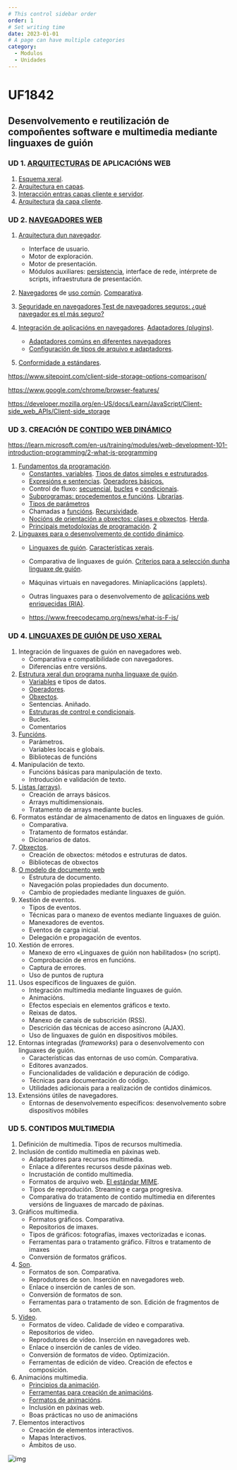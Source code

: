 ```yaml
---
# This control sidebar order
order: 1
# Set writing time
date: 2023-01-01
# A page can have multiple categories
category:
  - Modulos
  - Unidades
---
```



# UF1842

## Desenvolvemento e reutilización de compoñentes software e  multimedia mediante linguaxes de guión

<!-- ### 90h 19/01/23-13/02/23 -->

### UD 1. [ARQUITECTURAS](https://www.disrupciontecnologica.com/capas-y-niveles-diseno-y-confusion/) DE APLICACIÓNS WEB

1. [Esquema xeral](https://www.educba.com/layered-architecture/).
2. [Arquitectura en capas](https://www.cloudflare.com/learning/ddos/glossary/open-systems-interconnection-model-osi/).
3. [Interacción entras capas cliente e servidor](https://developer.mozilla.org/en-US/docs/Learn/Server-side/First_steps/Client-Server_overview).
4. [Arquitectura](https://www.freecodecamp.org/news/osi-model-networking-layers-explained-in-plain-english/) [da capa cliente](https://www.disrupciontecnologica.com/arquitectura-de-servicios-web/).

### UD 2. [NAVEGADORES WEB](https://web.dev/howbrowserswork/)

1. [Arquitectura dun navegador](https://dev.to/mahmoudessam/the-architecture-of-web-browsers-1o1k).

   - Interface de usuario.
   - Motor de exploración.
   - Motor de presentación.
   - Módulos auxiliares: [persistencia](https://www.sitepoint.com/client-side-storage-options-comparison/), interface de rede, intérprete de scripts, infraestrutura de presentación.

2. [Navegadores](https://www.osi.es/es/navegadores) de [uso común](https://kinsta.com/es/cuota-mercado-mundial-navegadores/). [Comparativa](https://www.mozilla.org/es-ES/firefox/browsers/compare/).
3. [Seguridade en navegadores](https://www.osi.es/es/navegadores).[Test de navegadores seguros: ¿qué navegador es el más seguro?](https://www.ionos.es/digitalguide/online-marketing/vender-en-internet/comparativa-de-navegadores-seguros/)
4. [Integración de aplicacións en navegadores](https://www.astera.com/es/tipo/blog/integraci%C3%B3n-de-aplicaciones/). [Adaptadores (plugins)](https://www.ionos.es/digitalguide/paginas-web/desarrollo-web/como-instalar-add-ons/).

    - [Adaptadores comúns en diferentes navegadores](https://protege.la/5-complementos-plugins-basicos-para-tu-navegador/)
    - [Configuración de tipos de arquivo e adaptadores](https://dinahosting.com/blog/que-es-un-plugin-y-para-que-sirve/).

5. [Conformidade a estándares](https://www.inesem.es/revistadigital/informatica-y-tics/estandares-web/).

<https://www.sitepoint.com/client-side-storage-options-comparison/>

<https://www.google.com/chrome/browser-features/>

<https://developer.mozilla.org/en-US/docs/Learn/JavaScript/Client-side_web_APIs/Client-side_storage>

### UD 3. CREACIÓN DE [CONTIDO WEB DINÁMICO](https://www.wearecontent.com/blog/marketing-de-contenidos/contenidos-dinamicos)

<https://learn.microsoft.com/en-us/training/modules/web-development-101-introduction-programming/2-what-is-programming>

1. [Fundamentos da programación](https://www.codealo.dev/cursos/fundamentos-de-programacion).
   - [Constantes, variables](https://www.freecodecamp.org/news/differences-between-var-let-const-javascript/). [Tipos de datos simples e estruturados](https://desarrolloweb.com/articulos/tipos-datos-programacion.html).
   - [Expresións e sentencias](https://desarrolloweb.com/articulos/expresiones-instruccion-programacion.html). [Operadores básicos.](https://desarrolloweb.com/articulos/operadores-operandos-programacion)
   - Control de fluxo: [secuencial](https://desarrolloweb.com/articulos/2199.php), [bucles](https://desarrolloweb.com/articulos/2249.php) e [condicionais](https://desarrolloweb.com/articulos/2225.php).
   - [Subprogramas: procedementos e funcións](https://desarrolloweb.com/articulos/subprogramacion-funciones.html). [Librarías](https://desarrolloweb.com/articulos/listado-distintos-framework-javascript.html).
   - [Tipos de parámetros](https://developer.mozilla.org/es/docs/Web/JavaScript/Data_structures.)
   - Chamadas a [funcións](https://www.freecodecamp.org/news/understanding-functions-in-javascript/). [Recursividade](https://desarrolloweb.com/articulos/funciones-recursivas-recursividad.html).
   - [Nocións de orientación a obxectos: clases e obxectos](https://www.freecodecamp.org/news/object-oriented-programming-javascript/). [Herda](https://desarrolloweb.com/articulos/herencia-en-programacion-orientada-objetos.html).
   - [Principais metodoloxías de programación](https://www.obsbusiness.school/blog/metodologia-de-programacion-definicion-tipos-y-aplicacion). [2](https://asana.com/es/resources/project-management-methodologies)
2. [Linguaxes para o desenvolvemento de contido dinámico](https://www.um.es/docencia/barzana/DAWEB/2017-18/daweb-tema-13-paginas-web-dinamicas.html).
   - [Linguaxes de guión](https://kinsta.com/es/blog/lenguajes-script/). [Características xerais](https://www.ionos.es/digitalguide/paginas-web/desarrollo-web/que-son-los-lenguajes-de-scripting/).
   - Comparativa de linguaxes de guión. [Criterios para a selección dunha linguaxe de guión](https://blog.educacionit.com/2018/04/10/4-criterios-para-elegir-tu-primer-lenguaje-de-programacion/).
   - Máquinas virtuais en navegadores. Miniaplicacións (applets).
   - Outras linguaxes para o desenvolvemento de [aplicacións web enriquecidas (RIA)](https://es.wikipedia.org/wiki/Rich_Internet_application).

   - <https://www.freecodecamp.org/news/what-is-F-js/>

### UD 4. [LINGUAXES DE GUIÓN DE USO XERAL](https://kinsta.com/es/blog/lenguajes-script/)

1. Integración de linguaxes de guión en navegadores web.
   - Comparativa e compatibilidade con navegadores.
   - Diferencias entre versións.
2. [Estrutura xeral dun programa nunha linguaxe de guión](https://developer.mozilla.org/en-US/docs/Learn/Getting_started_with_the_web/JavaScript_basics).
   - [Variables](https://developer.mozilla.org/es/docs/Learn/JavaScript/First_steps/Variables) e tipos de datos.
   - [Operadores](https://developer.mozilla.org/es/docs/Web/JavaScript/Reference/Operators).
   - [Obxectos](https://developer.mozilla.org/es/docs/Learn/JavaScript/Objects).
   - Sentencias. Aniñado.
   - [Estruturas de control e condicionais](https://developer.mozilla.org/es/docs/Learn/JavaScript/Building_blocks).
   - Bucles.
   - Comentarios
3. [Funcións](https://developer.mozilla.org/en-US/docs/Learn/JavaScript/Building_blocks/Functions).
   - Parámetros.
   - Variables locais e globais.
   - Bibliotecas de funcións
4. Manipulación de texto.
   - Funcións básicas para manipulación de texto.
   - Introdución e validación de texto.
5. [Listas (arrays)](https://developer.mozilla.org/es/docs/Learn/JavaScript/First_steps/Arrays).
   - Creación de arrays básicos.
   - Arrays multidimensionais.
   - Tratamento de arrays mediante bucles.
6. Formatos estándar de almacenamento de datos en linguaxes de guión.
   - Comparativa.
   - Tratamento de formatos estándar.
   - Dicionarios de datos.
7. [Obxectos](https://www.freecodecamp.org/news/object-oriented-programming-javascript/).
   - Creación de obxectos: métodos e estruturas de datos.
   - Bibliotecas de obxectos
8. [O modelo de documento web](https://developer.mozilla.org/en-US/docs/Web/API/Document_Object_Model/Introduction)
   - Estrutura de documento.
   - Navegación polas propiedades dun documento.
   - Cambio de propiedades mediante linguaxes de guión.
9. Xestión de eventos.
   - Tipos de eventos.
   - Técnicas para o manexo de eventos mediante linguaxes de guión.
   - Manexadores de eventos.
   - Eventos de carga inicial.
   - Delegación e propagación de eventos.
10. Xestión de errores.
    - Manexo de erro «Linguaxes de guión non habilitados» (no script).
    - Comprobación de erros en funcións.
    - Captura de errores.
    - Uso de puntos de ruptura
11. Usos específicos de linguaxes de guión.
    - Integración multimedia mediante linguaxes de guión.
    - Animacións.
    - Efectos especiais en elementos gráficos e texto.
    - Reixas de datos.
    - Manexo de canais de subscrición (RSS).
    - Descrición das técnicas de acceso asíncrono (AJAX).
    - Uso de linguaxes de guión en dispositivos móbiles.
12. Entornas integradas (*frameworks*) para o desenvolvemento con linguaxes de guión.
    - Características das entornas de uso común. Comparativa.
    - Editores avanzados.
    - Funcionalidades de validación e depuración de código.
    - Técnicas para documentación do código.
    - Utilidades adicionais para a realización de contidos dinámicos.
13. Extensións  útiles de navegadores.
    - Entornas de desenvolvemento específicos: desenvolvemento sobre dispositivos móbiles

### UD 5. CONTIDOS MULTIMEDIA

1. Definición de multimedia. Tipos de recursos multimedia.
2. Inclusión de contido multimedia en páxinas web.
   - Adaptadores para recursos multimedia.
   - Enlace a diferentes recursos desde páxinas web.
   - Incrustación de contido multimedia.
   - Formatos de arquivo web. [El estándar MIME](https://developer.mozilla.org/es/docs/Web/HTTP/Basics_of_HTTP/MIME_Types).
   - Tipos de reprodución. Streaming e carga progresiva.
   - Comparativa do tratamento de contido multimedia en diferentes versións de linguaxes de marcado de páxinas.
3. Gráficos multimedia.
   - Formatos gráficos. Comparativa.
   - Repositorios de imaxes.
   - Tipos de gráficos: fotografías, imaxes vectorizadas e iconas.
   - Ferramentas para o tratamento gráfico. Filtros e tratamento de imaxes
   - Conversión de formatos gráficos.
4. [Son](https://developer.mozilla.org/en-US/docs/Learn/JavaScript/Client-side_web_APIs/Video_and_audio_APIs).
   - Formatos de son. Comparativa.
   - Reprodutores de son. Inserción en navegadores web.
   - Enlace o inserción de canles de son.
   - Conversión de formatos de son.
   - Ferramentas para o tratamento de son. Edición de fragmentos de son.
5. [Vídeo](https://developer.mozilla.org/en-US/docs/Learn/JavaScript/Client-side_web_APIs/Video_and_audio_APIs).
   - Formatos de vídeo. Calidade de vídeo e comparativa.
   - Repositorios de vídeo.
   - Reprodutores de vídeo. Inserción en navegadores web.
   - Enlace o inserción de canles de vídeo.
   - Conversión de formatos de vídeo. Optimización.
   - Ferramentas de edición de vídeo. Creación de efectos e composición.
6. Animacións multimedia.
   - [Principios da animación](https://www.adobe.com/es/creativecloud/animation/discover/principles-of-animation.html).
   - [Ferramentas para creación de animacións](https://fixthephoto.com/best-free-2d-animation-software.html).
   - [Formatos de animacións](https://graphicdesign.stackexchange.com/questions/39613/whats-the-best-way-to-animate-an-illustration-for-the-web).
   - Inclusión en páxinas web.
   - Boas prácticas no uso de animacións
7. Elementos interactivos
   - Creación de elementos interactivos.
   - Mapas Interactivos.
   - Ámbitos de uso.

![img](https://miso-4208-labs.gitlab.io/book/assets/browser-arch.png)

<!--

## DATOS IDENTIFICATIVOS DA UNIDADE FORMATIVA

##### 

##### Familia profesional INFORMÁTICA E COMUNICACIÓNS

Área Profesional Desenvolvemento.
Certificado de profesionalidad DESARROLLO DE APLICACIÓNS CON TECNOLOXÍAS WEB. Nivel 3

#### Módulo formativo Programación web na entorna cliente. Duración 180

### UF1842: DESENVOLVEMENTO E REUTILIZACIÓN DE COMPOÑENTE SOFTWARE E MULTIMEDIA MEDIANTE LINGUAXES DE GUIÓN

DURACIÓN 90h 

Resto de unidades formativas que completan o módulo:

- Elaboración de documentos web mediante linguaxes de marcas. 60h.
- Aplicacións técnicas de usabilidade e accesibilidade na entorna cliente. 30h.

Apartado A: REFERENTE DE COMPETENCIA
  Esta unidade formativa se corresponde coa RP2 e RP3.
  Apartado B: ESPECIFICACIÓN DAS CAPACIDADES E CONTIDOS

  Capacidades e criterios de avaliación
  C1: Crear compoñentes software mediante ferramentas e linguaxes de guión utilizando técnicas de desenvolvemento estruturado.
  CE1.1 Nun suposto práctico, no que se pide crear e manter compoñentes software na entorna do cliente mediante
  ferramentas de desenvolvemento e linguaxes de guión dispoñendo de documentación de deseño detallado:
  – Crear e arquivar compoñentes software.
  – Modificar e eliminar compoñentes software.
  – Depurar e verificar os compoñentes software elaborados.
  CE1.2 Relacionar a funcionalidade do compoñente software a desenvolver cas técnicas de desenvolvemento estruturado estándares para cumprir la funcionalidade do compoñente software.
  CE1.3 Formular estruturas de datos e fluxo de control mediante linguaxes de guión segundo a funcionalidade do compoñente software a desenvolver.
  CE1.4 Crear procedementos e funcións adecuados á funcionalidade do compoñente software a desenvolver utilizando linguaxes de guión.
  CE1.5 Documentar o compoñente software desenvolto segundo especificacións de deseño.
  C2: Crear e manipular compoñentes multimedia utilizando linguaxes de guión e ferramentas específicas.
  CE2.1 Identificar os formatos estándares de distribución e utilización das compoñentes multimedia, son, vídeo, ilustracións,
  fotografías, entre outros para a súa integración en documentos da entorna cliente.
  CE2.2 Desenvolver animacións e interactividades en compoñentes multimedia mediante linguaxes de guión específicos segundo
  especificacións dadas.
  CE2.3 Crear ou manipular compoñentes multimedia mediante ferramentas específicas para adecuar os contidos aos formatos
  indicados nas especificacións recibidas.
  CE2.4 Nun suposto práctico no que se conta con un documento web, compoñentes multimedia e especificacións de deseño do
  produto final:
  – Analizar os formatos dos compoñentes multimedia orixinais.
  – Realizar os axustes nos formatos dos compoñentes multimedia para alcanzar os parámetros de rendementos requiridos nas especificacións.
  – Desenvolver os procesos de interactividade definidos nas especificacións.
  – Integrar os compoñentes multimedia no documento da entorna cliente.
  – Verificar a integración e funcionalidade dos compoñentes segundo as especificacións de deseño.
  C3: Seleccionar compoñentes de software xa desenvoltos segundo a súa funcionalidade para integralos en documentos.
  CE3.1 Analizar os requisitos de uso de compoñentes software para ser utilizados polo documento na entorna do cliente.
  CE3.2 Enxertar compoñentes software de aplicación de cliente que serán usados polo documento na entorna do cliente.
  CE3.3 En supostos prácticos, nos que se pide seleccionar compoñentes de software xa desenvoltos para integralos en
  documentos ferramentas de desenvolvemento e linguaxes de guión partindo de documentación de deseño detallado:
  – Integrar compoñentes de software orientados a técnicas de xestión de arquivos no servidor.
  – Integrar compoñentes de software que permitan a xestión de erros.
  – Integrar compoñentes de software para almacenar información de tipo dicionario.
  – Integrar compoñentes de software para controlar e validar a información introducida polo usuario.
  – Integrar compoñentes de software para visualizar información referente ao sistema de arquivos no servidor.
  – Integrar compoñentes de software para permitir efectos dinámicos relacionados co documento ou dispositivo utilizado.
  – Integrar compoñentes de software para utilizar outras funcionalidades no documento desenvolto.
  – Verificar que as funcionalidades provistas polo compoñente coinciden coas esperadas e que non se producen conflitos
  co resto dos compoñentes do sistema.

---

#### Xaneiro

| L                                                            | M                                                            | W                                                            | X                                                            | V                                                            | s    | d    |
| ------------------------------------------------------------ | ------------------------------------------------------------ | ------------------------------------------------------------ | ------------------------------------------------------------ | ------------------------------------------------------------ | ---- | ---- |
| 2                                                            | 3                                                            | 4                                                            | 5                                                            | :x:                                                          |      |      |
| 9                                                            | 10                                                           | 11                                                           | 12                                                           | 13                                                           |      |      |
| 16                                                           | 17                                                           | 18                                                           | **19**<br/>&rarr; Presentación.:clock1030:<br/>&rarr; Desenvolvemento e reutilización de compoñentes<br/>&rarr; Linguaxes de guión.<br/>UF1842<br/> | **20**<br/>&rarr; Presentación.:clock1030:<br/>&rarr; Desenvolvemento e reutilización de compoñentes<br/>&rarr; Linguaxes de guión.<br/>UF1842<br/> |      |      |
| **23**<br/>&rarr; Presentación.:clock1030:<br/>&rarr; Desenvolvemento e reutilización de compoñentes<br/>&rarr; Linguaxes de guión.<br/>UF1842<br/> | **24**<br/>&rarr; Presentación.:clock1030:<br/>&rarr; Desenvolvemento e reutilización de compoñentes<br/>&rarr; Linguaxes de guión.<br/>UF1842<br/> | **25**<br/>&rarr; Presentación.:clock1030:<br/>&rarr; Desenvolvemento e reutilización de compoñentes<br/>&rarr; Linguaxes de guión.<br/>UF1842<br/> | **26**<br/>&rarr; Presentación.:clock1030:<br/>&rarr; Desenvolvemento e reutilización de compoñentes<br/>&rarr; Linguaxes de guión.<br/>UF1842<br/> | **27**<br/>&rarr; Presentación.:clock1030:<br/>&rarr; Desenvolvemento e reutilización de compoñentes<br/>&rarr; Linguaxes de guión.<br/>UF1842<br/> |      |      |
| **30**<br/>&rarr; Presentación.:clock1030:<br/>&rarr; Desenvolvemento e reutilización de compoñentes<br/>&rarr; Linguaxes de guión.<br/>UF1842<br/> | **31**<br/>&rarr; Presentación.:clock1030:<br/>&rarr; Desenvolvemento e reutilización de compoñentes<br/>&rarr; Linguaxes de guión.<br/>UF1842<br/> |                                                              |                                                              |                                                              |      |      |

#### Febreiro

| L                                                            | M                                                            | W                                                            | X                                                            | V                                                            | s    | d    |
| ------------------------------------------------------------ | ------------------------------------------------------------ | ------------------------------------------------------------ | ------------------------------------------------------------ | ------------------------------------------------------------ | ---- | ---- |
|                                                              |                                                              | **1**<br/>&rarr; Presentación.:clock1030:<br/>&rarr; Desenvolvemento e reutilización de compoñentes<br/>&rarr; Linguaxes de guión.<br/>UF1842<br/> | **2**<br/>&rarr; Presentación.:clock1030:<br/>&rarr; Desenvolvemento e reutilización de compoñentes<br/>&rarr; Linguaxes de guión.<br/>UF1842<br/> | **3**<br/>&rarr; Presentación.:clock1030:<br/>&rarr; Desenvolvemento e reutilización de compoñentes<br/>&rarr; Linguaxes de guión.<br/>UF1842<br/> |      |      |
| **6**<br/>&rarr; Presentación.:clock1030:<br/>&rarr; Desenvolvemento e reutilización de compoñentes<br/>&rarr; Linguaxes de guión.<br/>UF1842<br/> | **7**<br/>&rarr; Presentación.:clock1030:<br/>&rarr; Desenvolvemento e reutilización de compoñentes<br/>&rarr; Linguaxes de guión.<br/>UF1842<br/> | **8**<br/>&rarr;Desenvolvemento e reutilización de compoñentes<br/>&rarr; Linguaxes de guión.<br/>UF1842<br/> | **9**<br/>&rarr; Presentación.:clock1030:<br/>&rarr; Desenvolvemento e reutilización de compoñentes<br/>&rarr; Linguaxes de guión.<br/>UF1842<br/> | **10**<br/>&rarr; Presentación.:clock1030:<br/>&rarr; Desenvolvemento e reutilización de compoñentes<br/>&rarr; Linguaxes de guión.<br/>UF1842<br/> |      |      |
| **11**<br/>&rarr; Desenvolvemento e reutilización de compoñentes<br/>&rarr; Linguaxes de guión.<br/>UF1842<br/> | **12**<br/>&rarr; Desenvolvemento e reutilización de compoñentes<br/>&rarr; Linguaxes de guión.<br/>UF1842<br/> | **13**<br/>&rarr; Desenvolvemento e reutilización de compoñentes<br/>&rarr; Linguaxes de guión.<br/>&rarr; Proba avaliación teórica.:clock1030:<br/>UF1842<br/> |                                                              |                                                              |      |      |
|                                                              |                                                              |                                                              |                                                              |                                                              |      |      |
|                                                              |                                                              |                                                              |                                                              |                                                              |      |      |

Probas prácticas:

Despois de realizar distintos exemplos de paxina web o alumnado debe poder realizar un documento HTML perfectamente estruturado, segundo os estándares

- Crear un sitio básico con html5+cs+js seguindo as indicacións dadas.

  - Recoñecer as linguaxes de marcado e empregalas para estruturar e difundir contidos web.

  - Crear elementos interactivos, responsivos, accesibles,
  
    -->